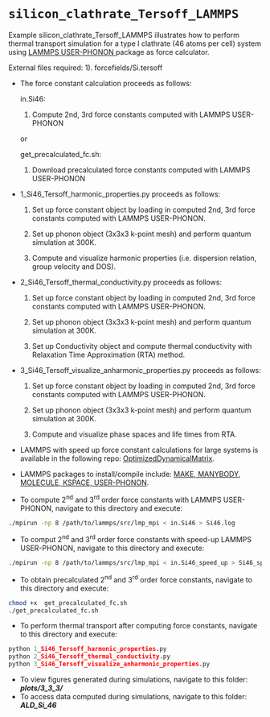 # `silicon_clathrate_Tersoff_LAMMPS`

Example silicon_clathrate_Tersoff_LAMMPS illustrates how to perform thermal 
transport simulation for a type I clathrate (46 atoms per cell) system using
[LAMMPS USER-PHONON ](https://lammps.sandia.gov/doc/Packages_details.html#pkg-user-phonon) package as force calculator.

External files required: 
		       1). forcefields/Si.tersoff


- The force constant calculation proceeds as follows:

    in.Si46:
    1.  Compute 2nd, 3rd force constants computed with LAMMPS USER-PHONON
			
	or

	get_precalculated_fc.sh:
	1.  Download precalculated force constants computed with LAMMPS USER-PHONON


- 1_Si46_Tersoff_harmonic_properties.py proceeds as follows:

    1. Set up force constant object by loading in computed 2nd, 3rd force constants computed with LAMMPS USER-PHONON.

    2. Set up phonon object (3x3x3 k-point mesh) and perform quantum simulation at 300K.
     
    3. Compute and visualize harmonic properties (i.e. dispersion relation, group velocity and DOS). 

-  2_Si46_Tersoff_thermal_conductivity.py proceeds as follows:

    1. Set up force constant object by loading in computed 2nd, 3rd force constants computed with LAMMPS USER-PHONON.

    2. Set up phonon object (3x3x3 k-point mesh) and perform quantum simulation at 300K.

    3. Set up Conductivity object and compute thermal conductivity with Relaxation Time Approximation (RTA) method.

-  3_Si46_Tersoff_visualize_anharmonic_properties.py proceeds as follows:

    1. Set up force constant object by loading in computed 2nd, 3rd force constants computed with LAMMPS USER-PHONON.
			
    2. Set up phonon object (3x3x3 k-point mesh) and perform quantum simulation at 300K.

	3. Compute and visualize phase spaces and life times from RTA.


- LAMMPS with speed up force constant calculations for large systems is available in the following repo: [OptimizedDynamicalMatrix](https://github.com/charlessievers/lammps/tree/OptimizedDynamicalMatrix). 
- LAMMPS packages to install/compile include: [MAKE, MANYBODY, MOLECULE, KSPACE, USER-PHONON](https://lammps.sandia.gov/doc/Packages_details.html).


- To compute 2<sup>nd</sup> and 3<sup>rd</sup> order force constants with LAMMPS USER-PHONON, navigate to this directory and execute:
```bash
./mpirun -np 8 /path/to/lammps/src/lmp_mpi < in.Si46 > Si46.log 
```
- To comput 2<sup>nd</sup> and 3<sup>rd</sup> order force constants with speed-up LAMMPS USER-PHONON, navigate to this directory and execute:
```bash
./mpirun -np 8 /path/to/lammps/src/lmp_mpi < in.Si46_speed_up > Si46_speed_up.log 
```
- To obtain precalculated 2<sup>nd</sup> and 3<sup>rd</sup> order force constants, navigate to this directory and execute:
```bash
chmod +x  get_precalculated_fc.sh
./get_precalculated_fc.sh
```
- To perform thermal transport after computing force constants, navigate to this directory and execute:
```python
python 1_Si46_Tersoff_harmonic_properties.py
python 2_Si46_Tersoff_thermal_conductivity.py
python 3_Si46_Tersoff_visualize_anharmonic_properties.py
```

- To view figures generated during simulations, navigate to this folder: ***plots/3_3_3/***
- To access data computed during simulations, navigate to this folder: ***ALD_Si_46***

 
